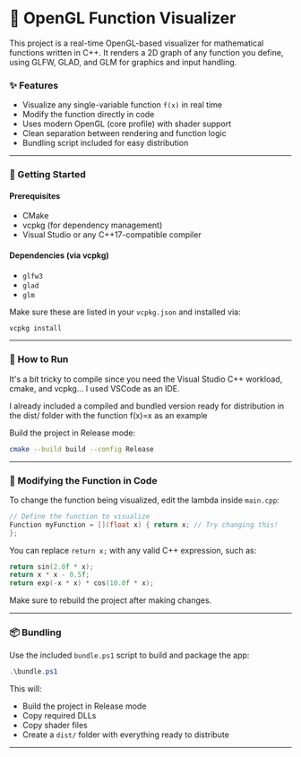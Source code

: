 # 🧭 OpenGL Function Visualizer

This project is a real-time OpenGL-based visualizer for mathematical functions written in C++. It renders a 2D graph of any function you define, using GLFW, GLAD, and GLM for graphics and input handling.

### ✨ Features

- Visualize any single-variable function `f(x)` in real time
- Modify the function directly in code 
- Uses modern OpenGL (core profile) with shader support
- Clean separation between rendering and function logic
- Bundling script included for easy distribution

---

### 🚀 Getting Started

#### Prerequisites

- CMake
- vcpkg (for dependency management)
- Visual Studio or any C++17-compatible compiler



#### Dependencies (via vcpkg)

- `glfw3`
- `glad`
- `glm`

Make sure these are listed in your `vcpkg.json` and installed via:
```bash
vcpkg install
```

---

### 🧪 How to Run

It's a bit tricky to compile since you need the Visual Studio C++ workload, cmake, and vcpkg...
I used VSCode as an IDE.

I already included a compiled and bundled version ready for distribution in the dist/ folder with the function f(x)=x as an example 


Build the project in Release mode:
```bash
cmake --build build --config Release
```

---

### 🧠 Modifying the Function in Code

To change the function being visualized, edit the lambda inside `main.cpp`:
```cpp
// Define the function to visualize
Function myFunction = [](float x) { return x; // Try changing this! 
};
```

You can replace `return x;` with any valid C++ expression, such as:
```cpp
return sin(2.0f * x);
return x * x - 0.5f;
return exp(-x * x) * cos(10.0f * x);
```

Make sure to rebuild the project after making changes.

---

### 📦 Bundling

Use the included `bundle.ps1` script to build and package the app:
```powershell
.\bundle.ps1
```

This will:
- Build the project in Release mode
- Copy required DLLs
- Copy shader files
- Create a `dist/` folder with everything ready to distribute

---